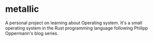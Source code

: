 # metallic
A personal project on learning about Operating system. It's a small operating system in the Rust programming language following Philipp Oppermann's blog series.